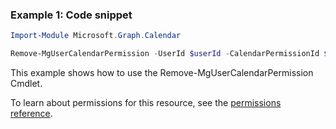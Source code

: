 ### Example 1: Code snippet

```powershellImport-Module Microsoft.Graph.Calendar

Remove-MgUserCalendarPermission -UserId $userId -CalendarPermissionId $calendarPermissionId
```
This example shows how to use the Remove-MgUserCalendarPermission Cmdlet.
To learn about permissions for this resource, see the [permissions reference](/graph/permissions-reference).

